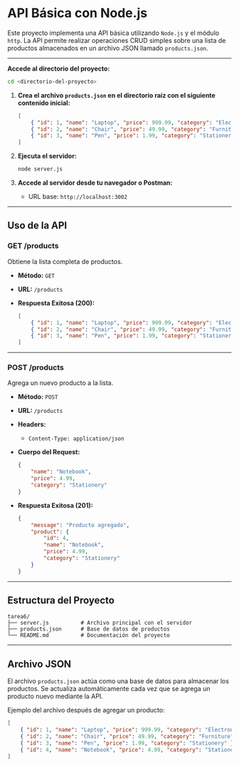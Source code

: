 # API Básica con Node.js

Este proyecto implementa una API básica utilizando `Node.js` y el módulo `http`. La API permite realizar operaciones CRUD simples sobre una lista de productos almacenados en un archivo JSON llamado `products.json`.

---

 **Accede al directorio del proyecto:**

   ```bash
   cd <directorio-del-proyecto>
   ```

1. **Crea el archivo `products.json` en el directorio raíz con el siguiente contenido inicial:**

   ```json
   [
       { "id": 1, "name": "Laptop", "price": 999.99, "category": "Electronics" },
       { "id": 2, "name": "Chair", "price": 49.99, "category": "Furniture" },
       { "id": 3, "name": "Pen", "price": 1.99, "category": "Stationery" }
   ]
   ```

2. **Ejecuta el servidor:**

   ```bash
   node server.js
   ```

3. **Accede al servidor desde tu navegador o Postman:**

   - URL base: `http://localhost:3002`

---

## Uso de la API

### **GET /products**

Obtiene la lista completa de productos.

- **Método:** `GET`
- **URL:** `/products`
- **Respuesta Exitosa (200):**
  
  ```json
  [
      { "id": 1, "name": "Laptop", "price": 999.99, "category": "Electronics" },
      { "id": 2, "name": "Chair", "price": 49.99, "category": "Furniture" },
      { "id": 3, "name": "Pen", "price": 1.99, "category": "Stationery" }
  ]
  ```

---

### **POST /products**

Agrega un nuevo producto a la lista.

- **Método:** `POST`
- **URL:** `/products`
- **Headers:**
  - `Content-Type: application/json`
- **Cuerpo del Request:**

  ```json
  {
      "name": "Notebook",
      "price": 4.99,
      "category": "Stationery"
  }
  ```

- **Respuesta Exitosa (201):**

  ```json
  {
      "message": "Producto agregado",
      "product": {
          "id": 4,
          "name": "Notebook",
          "price": 4.99,
          "category": "Stationery"
      }
  }
  ```

---

## Estructura del Proyecto

```plaintext
tarea6/
├── server.js          # Archivo principal con el servidor
├── products.json      # Base de datos de productos
└── README.md          # Documentación del proyecto
```

---

## Archivo JSON

El archivo `products.json` actúa como una base de datos para almacenar los productos. Se actualiza automáticamente cada vez que se agrega un producto nuevo mediante la API.

Ejemplo del archivo después de agregar un producto:

```json
[
    { "id": 1, "name": "Laptop", "price": 999.99, "category": "Electronics" },
    { "id": 2, "name": "Chair", "price": 49.99, "category": "Furniture" },
    { "id": 3, "name": "Pen", "price": 1.99, "category": "Stationery" },
    { "id": 4, "name": "Notebook", "price": 4.99, "category": "Stationery" }
]
```
